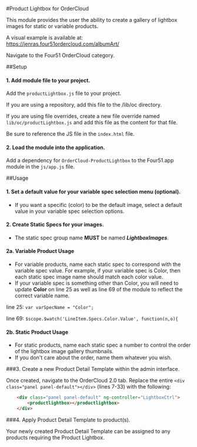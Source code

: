#Product Lightbox for OrderCloud

This module provides the user the ability to create a gallery of lightbox images for static or variable products.

A visual example is available at: https://jenras.four51ordercloud.com/albumArt/

Navigate to the Four51 OrderCloud category. 

##Setup
#### 1. Add module file to your project.

Add the `productLightbox.js` file to your project.

If you are using a repository, add this file to the /lib/oc directory.

If you are using file overrides, create a new file override named `lib/oc/productLightbox.js` and add this file as the content for that file.

Be sure to reference the JS file in the `index.html` file.

#### 2. Load the module into the application.

Add a dependency for `OrderCloud-ProductLightbox` to the Four51.app module in the `js/app.js` file.

##Usage
#### 1. Set a default value for your variable spec selection menu (optional).
* If you want a specific (color) to be the default image, select a default value in your variable spec selection options.

#### 2. Create Static Specs for your images.
* The static spec group name **MUST** be named **_LightboxImages_**.

#### 2a. Variable Product Usage
* For variable products, name each static spec to correspond with the variable spec value. For example, if your variable spec is Color, then each static spec image name should match each color value.
* If your variable spec is something other than Color, you will need to update **Color** on line 25 as well as line 69 of the module to reflect the correct variable name.

line 25: ```var varSpecName = "Color";```

line 69:  ```$scope.$watch('LineItem.Specs.Color.Value', function(n,o){  ```

#### 2b. Static Product Usage
* For static products, name each static spec a number to control the order of the lightbox image gallery thumbnails. 
* If you don't care about the order, name them whatever you wish.

###3. Create a new Product Detail Template within the admin interface.

Once created, navigate to the OrderCloud 2.0 tab. Replace the entire `<div class="panel panel-default"></div>` (lines 7-33) with the following:

```html
    <div class="panel panel-default" ng-controller="LightboxCtrl">
        <productlightbox></productlightbox>
    </div>
```

###4. Apply Product Detail Template to product(s).

Your newly created Product Detail Template can be assigned to any products requiring the Product Lightbox.

